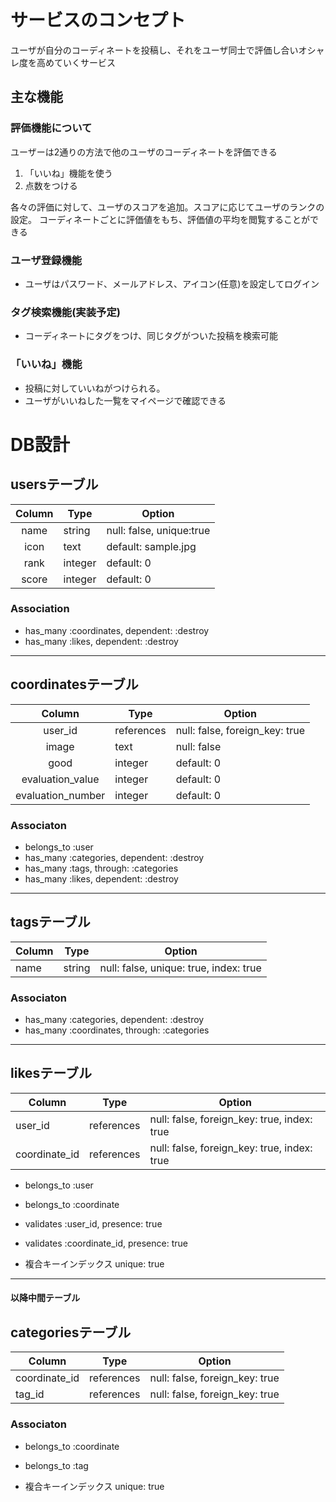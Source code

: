 
# サービスのコンセプト
ユーザが自分のコーディネートを投稿し、それをユーザ同士で評価し合いオシャレ度を高めていくサービス

## 主な機能
### 評価機能について
ユーザーは2通りの方法で他のユーザのコーディネートを評価できる
  1. 「いいね」機能を使う
  1. 点数をつける

各々の評価に対して、ユーザのスコアを追加。スコアに応じてユーザのランクの設定。
コーディネートごとに評価値をもち、評価値の平均を閲覧することができる

### ユーザ登録機能
- ユーザはパスワード、メールアドレス、アイコン(任意)を設定してログイン


### タグ検索機能(実装予定)
- コーディネートにタグをつけ、同じタグがついた投稿を検索可能

### 「いいね」機能
- 投稿に対していいねがつけられる。
- ユーザがいいねした一覧をマイページで確認できる


# DB設計

## usersテーブル

|Column|Type|Option|
|:------:|----|------|
|name|string|null: false, unique:true|
|icon|text|default: sample.jpg|
|rank|integer|default: 0|
|score|integer|default: 0|

### Association
- has_many :coordinates, dependent: :destroy
- has_many :likes, dependent: :destroy

---

## coordinatesテーブル

|Column|Type|Option|
|:------:|----|------|
|user_id|references|null: false, foreign_key: true|
|image|text|null: false|
|good|integer|default: 0|
|evaluation_value|integer|default: 0|
|evaluation_number|integer|default: 0|


### Associaton
- belongs_to :user
- has_many :categories, dependent: :destroy
- has_many :tags, through: :categories
- has_many :likes, dependent: :destroy

---

## tagsテーブル

|Column|Type|Option|
|------|----|------|
|name|string|null: false, unique: true, index: true|

### Associaton
- has_many :categories, dependent: :destroy
- has_many :coordinates, through: :categories


---

## likesテーブル
|Column|Type|Option|
|------|----|------|
|user_id|references|null: false, foreign_key: true, index: true|
|coordinate_id|references|null: false, foreign_key: true, index: true|

- belongs_to :user
- belongs_to :coordinate

- validates :user_id, presence: true
- validates :coordinate_id, presence: true

- 複合キーインデックス unique: true

---
#### 以降中間テーブル

## categoriesテーブル
|Column|Type|Option|
|------|----|------|
|coordinate_id|references|null: false, foreign_key: true|
|tag_id|references|null: false, foreign_key: true|

### Associaton
- belongs_to :coordinate
- belongs_to :tag

- 複合キーインデックス unique: true
